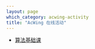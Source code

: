 ```yaml
---
layout: page
which_category: acwing-activity
title: "AcWing 在线活动"
---
```


* [算法基础课](acwing-activity/sfjck)